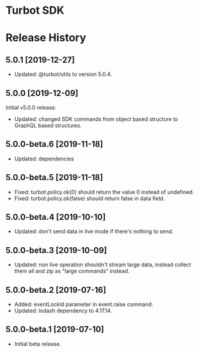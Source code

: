 # Turbot SDK

# Release History

## 5.0.1 [2019-12-27]

- Updated: @turbot/utils to version 5.0.4.

## 5.0.0 [2019-12-09]

Initial v5.0.0 release.

- Updated: changed SDK commands from object based structure to GraphQL based structures.

## 5.0.0-beta.6 [2019-11-18]

- Updated: dependencies

## 5.0.0-beta.5 [2019-11-18]

- Fixed: turbot.policy.ok(0) should return the value 0 instead of undefined.
- Fixed: turbot.policy.ok(false) should return false in data field.

## 5.0.0-beta.4 [2019-10-10]

- Updated: don't send data in live mode if there's nothing to send.

## 5.0.0-beta.3 [2019-10-09]

- Updated: non live operation shouldn't stream large data, instead collect them all and zip as "large commands" instead.

## 5.0.0-beta.2 [2019-07-16]

- Added: eventLockId parameter in event.raise command.
- Updated: lodash dependency to 4.17.14.

## 5.0.0-beta.1 [2019-07-10]

- Initial beta release.
